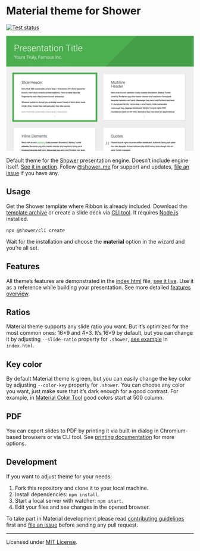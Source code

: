 # Material theme for Shower
[![Test status](https://github.com/shower/material/workflows/Test/badge.svg)](https://github.com/shower/material/actions/workflows/test.yml)

![Ribbon screen shot](pictures/canvas.png)

Default theme for the [Shower](https://github.com/shower/shower/) presentation engine. Doesn’t include engine itself. [See it in action](https://shwr.me/shower/themes/material/). Follow [@shower_me](https://twitter.com/shower_me) for support and updates, [file an issue](https://github.com/shower/shower/issues/new) if you have any.

## Usage

Get the Shower template where Ribbon is already included. Download the [template archive](https://shwr.me/shower.zip) or create a slide deck via [CLI tool](https://github.com/shower/cli). It requires [Node.js](https://nodejs.org/) installed.

	npx @shower/cli create

Wait for the installation and choose the **material** option in the wizard and you’re all set.

## Features

All theme’s features are demonstrated in the [index.html](index.html) file, [see it live](https://shwr.me/shower/themes/material/). Use it as a reference while building your presentation. See more detailed [features overview](https://github.com/shower/shower/blob/master/docs/features.md).

## Ratios

Material theme supports any slide ratio you want. But it’s optimized for the most common ones: 16×9 and 4×3. It’s 16×9 by default, but you can change it by adjusting `--slide-ratio` property for `.shower`, [see example](https://github.com/shower/ribbon/blob/master/index.html#L10) in `index.html`.

## Key color

By default Material theme is green, but you can easily change the key color by adjusting `--color-key` property for `.shower`. You can choose any color you want, just make sure that it’s dark enough for a good contrast. For example, in [Material Color Tool](https://material.io/tools/color/) good colors start at 500 column.

## PDF

You can export slides to PDF by printing it via built-in dialog in Chromium-based browsers or via CLI tool. See [printing documentation](https://github.com/shower/shower/blob/master/docs/pdf.md) for more options.

## Development

If you want to adjust theme for your needs:

1. Fork this repository and clone it to your local machine.
2. Install dependencies: `npm install`.
3. Start a local server with watcher: `npm start`.
4. Edit your files and see changes in the opened browser.

To take part in Material development please read [contributing guidelines](CONTRIBUTING.md) first and [file an issue](https://github.com/shower/shower/issues/new) before sending any pull request.

---
Licensed under [MIT License](LICENSE.md).
